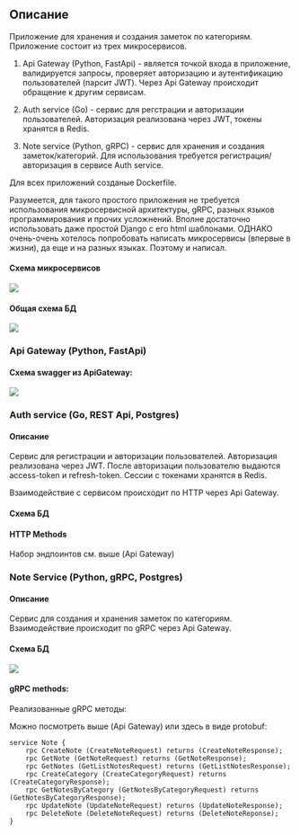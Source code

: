## Описание

Приложение для хранения и создания заметок по категориям. Приложение состоит из
трех микросервисов.

1) Api Gateway (Python, FastApi) - является точкой входа в приложение, валидируется
запросы, проверяет авторизацию и аутентификацию пользователей (парсит JWT). Через Api Gateway
происходит обращение к другим сервисам.

2) Auth service (Go) - сервис для регстрации и авторизации пользователей. Авторизация
реализована через JWT, токены хранятся в Redis. 

3) Note service (Python, gRPC) - сервис для хранения и создания заметок/категорий. 
Для использования требуется регистрация/авторизация в сервисе Auth service.

Для всех приложений созданые Dockerfile.

Разумеется, для такого простого приложения не требуется использования микросервисной архитектуры, gRPC, разных языков программирования и прочих усложнений.
Вполне достаточно использовать даже простой Django с его html шаблонами.
ОДНАКО очень-очень хотелось попробовать написать микросервисы (впервые в жизни), да еще и на разных языках. Поэтому и написал.

#### Схема микросервисов

![](https://github.com/iriskin77/notes_microservices/blob/master/images/microservices.png)


#### Общая схема БД

![](https://github.com/iriskin77/notes_microservices/blob/master/images/db_schema.png)


### Api Gateway (Python, FastApi)

#### Схема swagger из ApiGateway:

![](https://github.com/iriskin77/notes_microservices/blob/master/images/endpoints.png)

### Auth service (Go, REST Api, Postgres)

#### Описание

Сервис для регистрации и авторизации пользователей. Авторизация реализована через JWT. После авторизации пользователю выдаются 
access-token и refresh-token. Сессии с токенами хранятся в Redis.

Взаимодействие с сервисом происходит по HTTP через Api Gateway.

#### Схема БД

#### HTTP Methods

Набор эндпоинтов см. выше (Api Gateway)

### Note Service (Python, gRPC, Postgres)

#### Описание

Сервис для создания и хранения заметок по категориям. Взаимодействие происходит по gRPC
через Api Gateway.

#### Схема БД

![](https://github.com/iriskin77/notes_microservices/blob/master/images/endpoints.png)

#### gRPC methods:

Реализованные gRPC методы:

Можно посмотреть выше (Api Gateway) или здесь в виде protobuf:

```
service Note {
    rpc CreateNote (CreateNoteRequest) returns (CreateNoteResponse);
    rpc GetNote (GetNoteRequest) returns (GetNoteResponse);
    rpc GetNotes (GetListNotesRequest) returns (GetListNotesResponse);
    rpc CreateCategory (CreateCategoryRequest) returns (CreateCategoryResponse);
    rpc GetNotesByCategory (GetNotesByCategoryRequest) returns (GetNotesByCategoryResponse);
    rpc UpdateNote (UpdateNoteRequest) returns (UpdateNoteResponse);
    rpc DeleteNote (DeleteNoteRequest) returns (DeleteNoteReponse);
}
```


